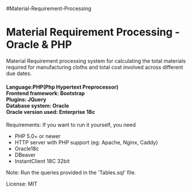 #Material-Requirement-Processing


<h1>Material Requirement Processing - Oracle &amp; PHP</h1>

Material Requirement processing system for calculating the total materials required for manufacturing cloths and total cost involved across different due dates.

<h4>Language:PHP(Php Hypertext Preprocessor)</br>
Frontend framework: Bootstrap</br>
Plugins: JQuery</br>
Database system: Oracle</br>
Oracle version used: Enterprise 18c</br></h4>

Requirements:
If you want to run it yourself, you need

- PHP 5.0+ or newer
- HTTP server with PHP support (eg: Apache, Nginx, Caddy)
- Oracle18c
- DBeaver 
- InstantClient 18C 32bit

Note: Run the queries provided in the 'Tables.sql' file.


License: MIT
